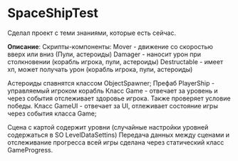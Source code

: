 # SpaceShipTest

Сделал проект с теми знаниями, которые есть сейчас.

**Описание**:
Скрипты-компоненты: 
Mover - движение со скоростью вверх или вниз (Пули, астероиды)
Damager - наносит урон при столкновении (корабль игрока, пули, астероиды)
Destructable - имеет хп, может получать урон (корабль игрока, пули, астероиды)

Астероиды спавнятся классом ObjectSpawner;
Префаб PlayerShip - управляемый игроком корабль
Класс Game - отвечает за уровень и через события отслеживает здоровье игрока. Также проверяет условие победы.
Класс GameUI - отвечает за UI, отлеживает состояние игры через события класса Game;

Сцена с картой содержит уровни (случайные настройки уровней содержаться в SO LevelDataSettins)
Передача данных между сценами и отслеживание прогресса всей игры сделана через статический класс GameProgress.
